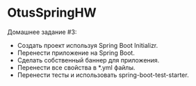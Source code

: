 ﻿# OtusSpringHW 

Домашнее задание #3:
- Создать проект используя Spring Boot Initializr.
- Перенести приложение на Spring Boot.
- Сделать собственный баннер для приложения.
- Перенести все свойства в *.yml файлы.
- Перенести тесты и использовать spring-boot-test-starter.
